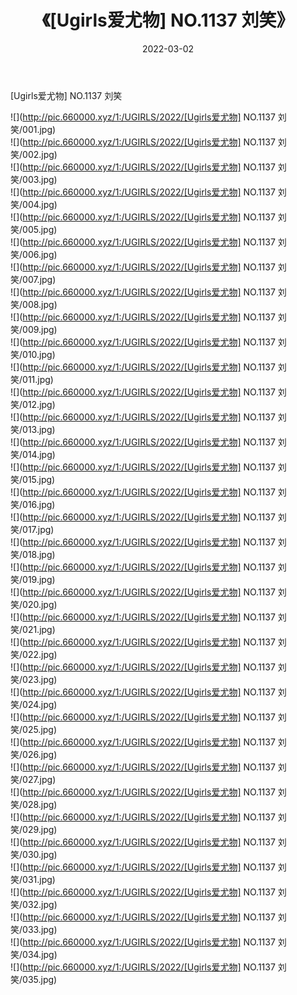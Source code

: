 ﻿---
layout: post
title:  《[Ugirls爱尤物] NO.1137 刘笑》
date:   2022-03-02
img: http://pic.660000.xyz/1:/UGIRLS/2022/[Ugirls爱尤物] NO.1137 刘笑/000.jpg
categories: [美女, 清纯, 唯美]
---

[Ugirls爱尤物] NO.1137 刘笑

 ![](http://pic.660000.xyz/1:/UGIRLS/2022/[Ugirls爱尤物] NO.1137 刘笑/001.jpg) <br>![](http://pic.660000.xyz/1:/UGIRLS/2022/[Ugirls爱尤物] NO.1137 刘笑/002.jpg) <br>![](http://pic.660000.xyz/1:/UGIRLS/2022/[Ugirls爱尤物] NO.1137 刘笑/003.jpg) <br>![](http://pic.660000.xyz/1:/UGIRLS/2022/[Ugirls爱尤物] NO.1137 刘笑/004.jpg) <br>![](http://pic.660000.xyz/1:/UGIRLS/2022/[Ugirls爱尤物] NO.1137 刘笑/005.jpg) <br>![](http://pic.660000.xyz/1:/UGIRLS/2022/[Ugirls爱尤物] NO.1137 刘笑/006.jpg) <br>![](http://pic.660000.xyz/1:/UGIRLS/2022/[Ugirls爱尤物] NO.1137 刘笑/007.jpg) <br>![](http://pic.660000.xyz/1:/UGIRLS/2022/[Ugirls爱尤物] NO.1137 刘笑/008.jpg) <br>![](http://pic.660000.xyz/1:/UGIRLS/2022/[Ugirls爱尤物] NO.1137 刘笑/009.jpg) <br>![](http://pic.660000.xyz/1:/UGIRLS/2022/[Ugirls爱尤物] NO.1137 刘笑/010.jpg) <br>![](http://pic.660000.xyz/1:/UGIRLS/2022/[Ugirls爱尤物] NO.1137 刘笑/011.jpg) <br>![](http://pic.660000.xyz/1:/UGIRLS/2022/[Ugirls爱尤物] NO.1137 刘笑/012.jpg) <br>![](http://pic.660000.xyz/1:/UGIRLS/2022/[Ugirls爱尤物] NO.1137 刘笑/013.jpg) <br>![](http://pic.660000.xyz/1:/UGIRLS/2022/[Ugirls爱尤物] NO.1137 刘笑/014.jpg) <br>![](http://pic.660000.xyz/1:/UGIRLS/2022/[Ugirls爱尤物] NO.1137 刘笑/015.jpg) <br>![](http://pic.660000.xyz/1:/UGIRLS/2022/[Ugirls爱尤物] NO.1137 刘笑/016.jpg) <br>![](http://pic.660000.xyz/1:/UGIRLS/2022/[Ugirls爱尤物] NO.1137 刘笑/017.jpg) <br>![](http://pic.660000.xyz/1:/UGIRLS/2022/[Ugirls爱尤物] NO.1137 刘笑/018.jpg) <br>![](http://pic.660000.xyz/1:/UGIRLS/2022/[Ugirls爱尤物] NO.1137 刘笑/019.jpg) <br>![](http://pic.660000.xyz/1:/UGIRLS/2022/[Ugirls爱尤物] NO.1137 刘笑/020.jpg) <br>![](http://pic.660000.xyz/1:/UGIRLS/2022/[Ugirls爱尤物] NO.1137 刘笑/021.jpg) <br>![](http://pic.660000.xyz/1:/UGIRLS/2022/[Ugirls爱尤物] NO.1137 刘笑/022.jpg) <br>![](http://pic.660000.xyz/1:/UGIRLS/2022/[Ugirls爱尤物] NO.1137 刘笑/023.jpg) <br>![](http://pic.660000.xyz/1:/UGIRLS/2022/[Ugirls爱尤物] NO.1137 刘笑/024.jpg) <br>![](http://pic.660000.xyz/1:/UGIRLS/2022/[Ugirls爱尤物] NO.1137 刘笑/025.jpg) <br>![](http://pic.660000.xyz/1:/UGIRLS/2022/[Ugirls爱尤物] NO.1137 刘笑/026.jpg) <br>![](http://pic.660000.xyz/1:/UGIRLS/2022/[Ugirls爱尤物] NO.1137 刘笑/027.jpg) <br>![](http://pic.660000.xyz/1:/UGIRLS/2022/[Ugirls爱尤物] NO.1137 刘笑/028.jpg) <br>![](http://pic.660000.xyz/1:/UGIRLS/2022/[Ugirls爱尤物] NO.1137 刘笑/029.jpg) <br>![](http://pic.660000.xyz/1:/UGIRLS/2022/[Ugirls爱尤物] NO.1137 刘笑/030.jpg) <br>![](http://pic.660000.xyz/1:/UGIRLS/2022/[Ugirls爱尤物] NO.1137 刘笑/031.jpg) <br>![](http://pic.660000.xyz/1:/UGIRLS/2022/[Ugirls爱尤物] NO.1137 刘笑/032.jpg) <br>![](http://pic.660000.xyz/1:/UGIRLS/2022/[Ugirls爱尤物] NO.1137 刘笑/033.jpg) <br>![](http://pic.660000.xyz/1:/UGIRLS/2022/[Ugirls爱尤物] NO.1137 刘笑/034.jpg) <br>![](http://pic.660000.xyz/1:/UGIRLS/2022/[Ugirls爱尤物] NO.1137 刘笑/035.jpg) <br>